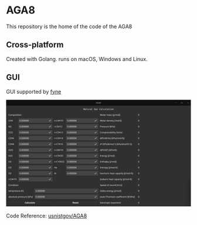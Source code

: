 # AGA8

This repository is the home of the code of the AGA8

## Cross-platform

Created with Golang. runs on macOS, Windows and Linux.

## GUI

GUI supported by [fyne](https://github.com/fyne-io/fyne)

![](./asserts/main.png)

Code Reference: [usnistgov/AGA8](https://github.com/usnistgov/AGA8)
